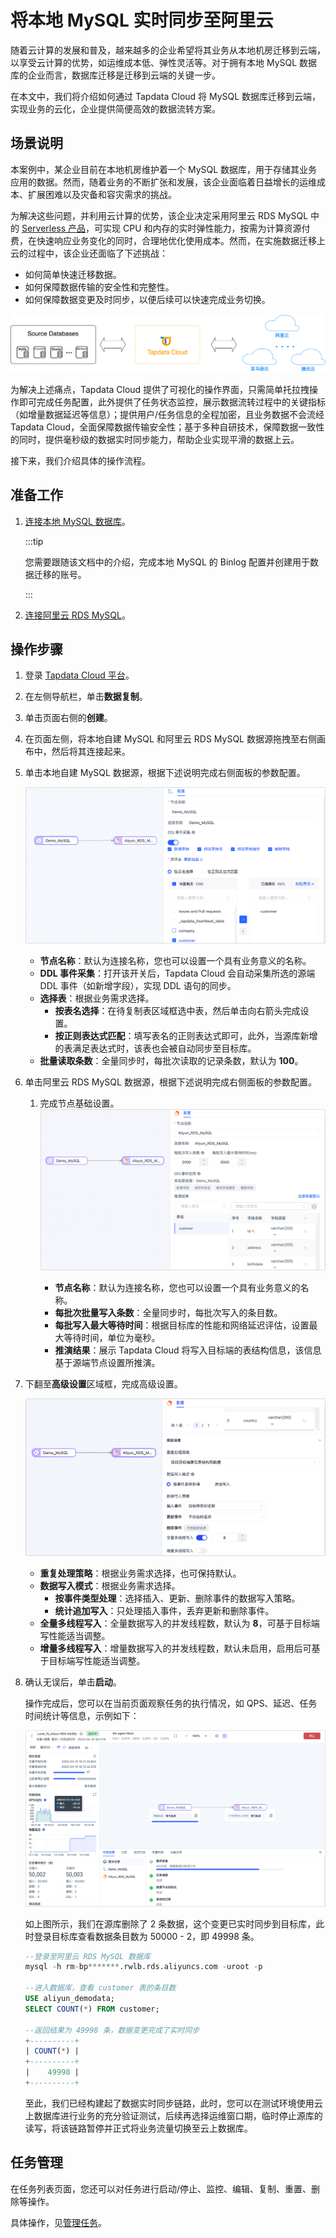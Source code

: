 # 将本地 MySQL 实时同步至阿里云

随着云计算的发展和普及，越来越多的企业希望将其业务从本地机房迁移到云端，以享受云计算的优势，如运维成本低、弹性灵活等。对于拥有本地 MySQL 数据库的企业而言，数据库迁移是迁移到云端的关键一步。

在本文中，我们将介绍如何通过 Tapdata Cloud 将 MySQL 数据库迁移到云端，实现业务的云化，企业提供简便高效的数据流转方案。



## 场景说明

本案例中，某企业目前在本地机房维护着一个 MySQL 数据库，用于存储其业务应用的数据。然而，随着业务的不断扩张和发展，该企业面临着日益增长的运维成本、扩展困难以及灾备和容灾需求的挑战。

为解决这些问题，并利用云计算的优势，该企业决定采用阿里云 RDS MySQL 中的 [Serverless 产品](https://help.aliyun.com/document_detail/411291.htm)，可实现 CPU 和内存的实时弹性能力，按需为计算资源付费，在快速响应业务变化的同时，合理地优化使用成本。然而，在实施数据迁移上云的过程中，该企业还面临了下述挑战：

* 如何简单快速迁移数据。
* 如何保障数据传输的安全性和完整性。
* 如何保障数据变更及时同步，以便后续可以快速完成业务切换。

![迁移上云](../../images/migration_to_cloud.png)

为解决上述痛点，Tapdata Cloud 提供了可视化的操作界面，只需简单托拉拽操作即可完成任务配置，此外提供了任务状态监控，展示数据流转过程中的关键指标（如增量数据延迟等信息）；提供用户/任务信息的全程加密，且业务数据不会流经 Tapdata Cloud，全面保障数据传输安全性；基于多种自研技术，保障数据一致性的同时，提供毫秒级的数据实时同步能力，帮助企业实现平滑的数据上云。

接下来，我们介绍具体的操作流程。

## 准备工作

1. [连接本地 MySQL 数据库](../../prerequisites/certified/mysql.md)。

   :::tip

   您需要跟随该文档中的介绍，完成本地 MySQL 的 Binlog 配置并创建用于数据迁移的账号。

   :::

2. [连接阿里云 RDS MySQL](../../prerequisites/alpha/database/aliyun-rds-for-mysql.md)。



## 操作步骤

1. 登录 [Tapdata Cloud 平台](https://cloud.tapdata.net/console/v3/)。

2. 在左侧导航栏，单击**数据复制**。

3. 单击页面右侧的**创建**。

4. 在页面左侧，将本地自建 MySQL 和阿里云 RDS MySQL 数据源拖拽至右侧画布中，然后将其连接起来。

5. 单击本地自建 MySQL 数据源，根据下述说明完成右侧面板的参数配置。

   ![选择要同步的表](../../images/local_to_aliyun_rds_mysql_source.png)

   - **节点名称**：默认为连接名称，您也可以设置一个具有业务意义的名称。
   - **DDL 事件采集**：打开该开关后，Tapdata Cloud 会自动采集所选的源端 DDL 事件（如新增字段），实现 DDL 语句的同步。
   - **选择表**：根据业务需求选择。
     - **按表名选择**：在待复制表区域框选中表，然后单击向右箭头完成设置。
     - **按正则表达式匹配**：填写表名的正则表达式即可，此外，当源库新增的表满足表达式时，该表也会被自动同步至目标库。
   - **批量读取条数**：全量同步时，每批次读取的记录条数，默认为 **100**。

6. 单击阿里云 RDS MySQL 数据源，根据下述说明完成右侧面板的参数配置。

   1. 完成节点基础设置。![预览数据结构](../../images/local_to_aliyun_rds_mysql_target.png)

      - **节点名称**：默认为连接名称，您也可以设置一个具有业务意义的名称。
      - **每批次批量写入条数**：全量同步时，每批次写入的条目数。
      - **每批写入最大等待时间**：根据目标库的性能和网络延迟评估，设置最大等待时间，单位为毫秒。
      - **推演结果**：展示 Tapdata Cloud 将写入目标端的表结构信息，该信息基于源端节点设置所推演。

7. 下翻至**高级设置**区域框，完成高级设置。

   ![高级设置](../../images/local_to_aliyun_rds_mysql_advanced_settings.png)

   - **重复处理策略**：根据业务需求选择，也可保持默认。
   - **数据写入模式**：根据业务需求选择。
      - **按事件类型处理**：选择插入、更新、删除事件的数据写入策略。
     - **统计追加写入**：只处理插入事件，丢弃更新和删除事件。
   - **全量多线程写入**：全量数据写入的并发线程数，默认为 **8**，可基于目标端写性能适当调整。
   - **增量多线程写入**：增量数据写入的并发线程数，默认未启用，启用后可基于目标端写性能适当调整。

8. 确认无误后，单击**启动**。

   操作完成后，您可以在当前页面观察任务的执行情况，如 QPS、延迟、任务时间统计等信息，示例如下：

   ![查看任务运行详情](../../images/local_to_aliyun_rds_mysql_monitor_task.png)

   如上图所示，我们在源库删除了 2 条数据，这个变更已实时同步到目标库，此时登录目标库查看数据条目数为 50000 - 2，即 49998 条。

   ```sql
   --登录至阿里云 RDS MySQL 数据库
   mysql -h rm-bp*******.rwlb.rds.aliyuncs.com -uroot -p
   
   --进入数据库，查看 customer 表的条目数
   USE aliyun_demodata;
   SELECT COUNT(*) FROM customer;
   
   --返回结果为 49998 条，数据变更完成了实时同步
   +----------+
   | COUNT(*) |
   +----------+
   |    49998 |
   +----------+
   ```
   
   至此，我们已经构建起了数据实时同步链路，此时，您可以在测试环境使用云上数据库进行业务的充分验证测试，后续再选择运维窗口期，临时停止源库的读写，将该链路暂停并正式将业务流量切换至云上数据库。

## 任务管理

在任务列表页面，您还可以对任务进行启动/停止、监控、编辑、复制、重置、删除等操作。

具体操作，见[管理任务](../../user-guide/copy-data/manage-task.md)。
